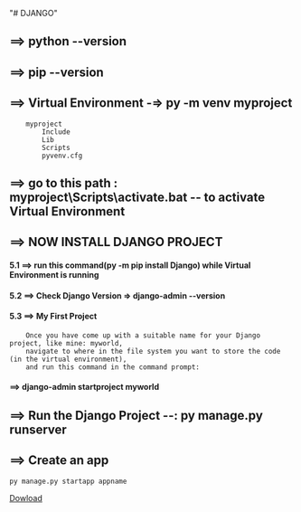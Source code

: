 "# DJANGO" 

## ==> python --version
## ==> pip --version
## ==> Virtual Environment -=> py -m venv myproject
        myproject 
            Include
            Lib
            Scripts
            pyvenv.cfg
## ==> go to this path : myproject\Scripts\activate.bat -- to activate Virtual Environment
## ==> NOW INSTALL DJANGO PROJECT
####     5.1 ==> run this command(py -m pip install Django) while Virtual Environment is running
####     5.2 ==> Check Django Version => django-admin --version
####     5.3 ==> My First Project
        Once you have come up with a suitable name for your Django project, like mine: myworld, 
        navigate to where in the file system you want to store the code (in the virtual environment), 
        and run this command in the command prompt: 
####    ==> django-admin startproject myworld
## ==> Run the Django Project --: py manage.py runserver

## ==> Create an app
    py manage.py startapp appname
    
 [Dowload](BOOK.txt)
